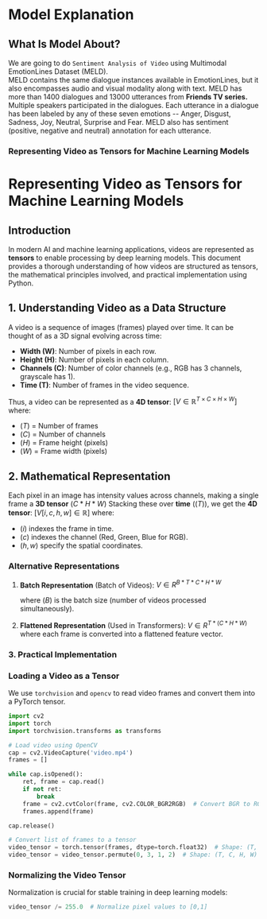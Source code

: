 # Model Explanation

## What Is Model About?

We are going to do `Sentiment Analysis of Video` using Multimodal EmotionLines Dataset (MELD). <br>
MELD contains the same dialogue instances available in EmotionLines, but it also encompasses audio and visual modality along with text. MELD has more than 1400 dialogues and 13000 utterances from <b>Friends TV series.</b><br>
Multiple speakers participated in the dialogues. Each utterance in a dialogue has been labeled by any of these seven emotions -- Anger, Disgust, Sadness, Joy, Neutral, Surprise and Fear. MELD also has sentiment (positive, negative and neutral) annotation for each utterance.

### Representing Video as Tensors for Machine Learning Models

# Representing Video as Tensors for Machine Learning Models

## Introduction

In modern AI and machine learning applications, videos are represented as **tensors** to enable processing by deep learning models. This document provides a thorough understanding of how videos are structured as tensors, the mathematical principles involved, and practical implementation using Python.

## 1. Understanding Video as a Data Structure

A video is a sequence of images (frames) played over time. It can be thought of as a 3D signal evolving across time:

- **Width (W)**: Number of pixels in each row.
- **Height (H)**: Number of pixels in each column.
- **Channels (C)**: Number of color channels (e.g., RGB has 3 channels, grayscale has 1).
- **Time (T)**: Number of frames in the video sequence.

Thus, a video can be represented as a **4D tensor**:
$[
V \in \mathbb{R}^{T \times C \times H \times W}
]$
where:

- $(T)$ = Number of frames
- $(C)$ = Number of channels
- $(H)$ = Frame height (pixels)
- $(W)$ = Frame width (pixels)

## 2. Mathematical Representation

Each pixel in an image has intensity values across channels, making a single frame a **3D tensor** $(C*H*W)$ Stacking these over **time** ($(T)$), we get the **4D tensor**:
$[
V[i, c, h, w] \in \mathbb{R}
]$
where:

- $(i)$ indexes the frame in time.
- $(c)$ indexes the channel (Red, Green, Blue for RGB).
- $(h, w)$ specify the spatial coordinates.

### Alternative Representations

1. **Batch Representation** (Batch of Videos):
   $V \in R^{B*T*C*H*W}$

   where $(B)$ is the batch size (number of videos processed simultaneously).

2. **Flattened Representation** (Used in Transformers):
   $V \in R^{T*(C*H*W)}$
   where each frame is converted into a flattened feature vector.

### 3. Practical Implementation

### Loading a Video as a Tensor

We use `torchvision` and `opencv` to read video frames and convert them into a PyTorch tensor.

```python
import cv2
import torch
import torchvision.transforms as transforms

# Load video using OpenCV
cap = cv2.VideoCapture('video.mp4')
frames = []

while cap.isOpened():
    ret, frame = cap.read()
    if not ret:
        break
    frame = cv2.cvtColor(frame, cv2.COLOR_BGR2RGB)  # Convert BGR to RGB
    frames.append(frame)

cap.release()

# Convert list of frames to a tensor
video_tensor = torch.tensor(frames, dtype=torch.float32)  # Shape: (T, H, W, C)
video_tensor = video_tensor.permute(0, 3, 1, 2)  # Shape: (T, C, H, W)
```

### Normalizing the Video Tensor

Normalization is crucial for stable training in deep learning models:

```python
video_tensor /= 255.0  # Normalize pixel values to [0,1]
```
